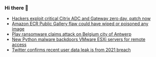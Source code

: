 ### Hi there 👋

<!--START_SECTION:feed-->
* [Hackers exploit critical Citrix ADC and Gateway zero day, patch now](https://www.bleepingcomputer.com/news/security/hackers-exploit-critical-citrix-adc-and-gateway-zero-day-patch-now/)
* [Amazon ECR Public Gallery flaw could have wiped or poisoned any image](https://www.bleepingcomputer.com/news/security/amazon-ecr-public-gallery-flaw-could-have-wiped-or-poisoned-any-image/)
* [Play ransomware claims attack on Belgium city of Antwerp](https://www.bleepingcomputer.com/news/security/play-ransomware-claims-attack-on-belgium-city-of-antwerp/)
* [New Python malware backdoors VMware ESXi servers for remote access](https://www.bleepingcomputer.com/news/security/new-python-malware-backdoors-vmware-esxi-servers-for-remote-access/)
* [Twitter confirms recent user data leak is from 2021 breach](https://www.bleepingcomputer.com/news/security/twitter-confirms-recent-user-data-leak-is-from-2021-breach/)
<!--END_SECTION:feed-->

<!--
**frankenk/frankenk** is a ✨ _special_ ✨ repository because its `README.md` (this file) appears on your GitHub profile.

Here are some ideas to get you started:

- 🔭 I’m currently working on ...
- 🌱 I’m currently learning ...
- 👯 I’m looking to collaborate on ...
- 🤔 I’m looking for help with ...
- 💬 Ask me about ...
- 📫 How to reach me: ...
- 😄 Pronouns: ...
- ⚡ Fun fact: ...
-->



